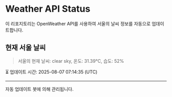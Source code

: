
# Weather API Status

이 리포지토리는 OpenWeather API를 사용하여 서울의 날씨 정보를 자동으로 업데이트합니다.

## 현재 서울 날씨
> 서울의 현재 날씨: clear sky, 온도: 31.39°C, 습도: 52%

⏳ 업데이트 시간: 2025-08-07 07:14:35 (UTC)

---
자동 업데이트 봇에 의해 관리됩니다.
